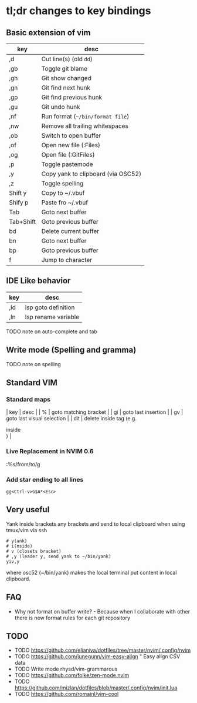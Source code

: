 # tl;dr changes to key bindings

## Basic extension of vim

| key | desc |
|---|---|
| ,d | Cut line(s) (old `dd`) |
| ,gb | Toggle git blame |
| ,gh | Git show changed |
| ,gn | Git find next hunk |
| ,gp | Git find previous hunk |
| ,gu | Git undo hunk |
| ,nf | Run format (`~/bin/format file`) |
| ,nw | Remove all trailing whitespaces |
| ,ob | Switch to open buffer |
| ,of | Open new file (:Files) |
| ,og | Open file (:GitFiles) |
| ,p | Toggle pastemode |
| ,y | Copy yank to clipboard (via OSC52) |
| ,z | Toggle spelling |
| Shift y | Copy to ~/.vbuf |
| Shify p | Paste fro ~/.vbuf |
| Tab | Goto next buffer |
| Tab+Shift | Goto previous buffer |
| bd | Delete current buffer |
| bn | Goto next buffer |
| bp | Goto previous buffer |
| f | Jump to character |

## IDE Like behavior

| key | desc |
|---|---|
| ,ld | lsp goto definition |
| ,ln | lsp rename variable |


TODO note on auto-complete and tab

## Write mode (Spelling and gramma)

TODO note on spelling

## Standard VIM

### Standard maps

| key | desc |
| % | goto matching bracket |
| gi | goto last insertion |
| gv | goto last visual selection |
| dit | delete inside tag (e.g. <div>inside</div>) |

### Live Replacement in NVIM 0.6

:%s/from/to/g

### Add star ending to all lines

    gg<Ctrl-v>G$A*<Esc>

## Very useful

Yank inside brackets any brackets and send to local clipboard when using tmux/vim via ssh

    # y(ank)
    # i(nside)
    # v (closets bracket)
    # ,y (leader y, send yank to ~/bin/yank)
    yiv,y

where osc52 (~/bin/yank) makes the local terminal put content in local clipboard.

## FAQ

- Why not format on buffer write? - Because when I collaborate with other there
  is new format rules for each git repository

## TODO

- TODO https://github.com/elianiva/dotfiles/tree/master/nvim/.config/nvim
- TODO https://github.com/junegunn/vim-easy-align " Easy align CSV data
- TODO Write mode rhysd/vim-grammarous
- TODO https://github.com/folke/zen-mode.nvim
- TODO https://github.com/mizlan/dotfiles/blob/master/.config/nvim/init.lua
- TODO https://github.com/romainl/vim-cool
